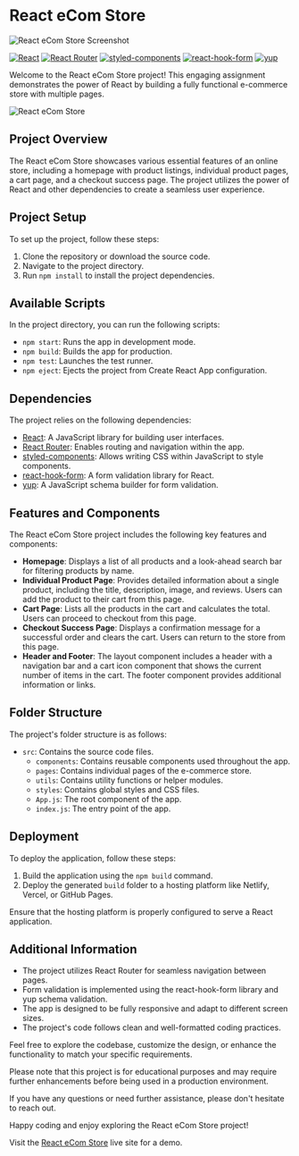 # React eCom Store

![React eCom Store Screenshot](https://github.com/Ousman37/react-ecom-store/blob/main/Screenshot_2023-10-12_at_09_upscaled.png?raw=true) 



[![React](https://img.shields.io/badge/React-18.2.0-blue)](https://reactjs.org/)
[![React Router](https://img.shields.io/badge/React_Router-6.11.2-orange)](https://reactrouter.com/)
[![styled-components](https://img.shields.io/badge/styled--components-6.0.0--rc.1-yellow)](https://styled-components.com/)
[![react-hook-form](https://img.shields.io/badge/react--hook--form-7.43.9-green)](https://react-hook-form.com/)
[![yup](https://img.shields.io/badge/yup-1.1.1-red)](https://github.com/jquense/yup)

Welcome to the React eCom Store project! This engaging assignment demonstrates the power of React by building a fully functional e-commerce store with multiple pages.

![React eCom Store](https://example.com/image.png)

## Project Overview

The React eCom Store showcases various essential features of an online store, including a homepage with product listings, individual product pages, a cart page, and a checkout success page. The project utilizes the power of React and other dependencies to create a seamless user experience.

## Project Setup

To set up the project, follow these steps:

1. Clone the repository or download the source code.
2. Navigate to the project directory.
3. Run `npm install` to install the project dependencies.

## Available Scripts

In the project directory, you can run the following scripts:

- `npm start`: Runs the app in development mode.
- `npm build`: Builds the app for production.
- `npm test`: Launches the test runner.
- `npm eject`: Ejects the project from Create React App configuration.

## Dependencies

The project relies on the following dependencies:

- [React](https://reactjs.org/): A JavaScript library for building user interfaces.
- [React Router](https://reactrouter.com/): Enables routing and navigation within the app.
- [styled-components](https://styled-components.com/): Allows writing CSS within JavaScript to style components.
- [react-hook-form](https://react-hook-form.com/): A form validation library for React.
- [yup](https://github.com/jquense/yup): A JavaScript schema builder for form validation.

## Features and Components

The React eCom Store project includes the following key features and components:

- **Homepage**: Displays a list of all products and a look-ahead search bar for filtering products by name.
- **Individual Product Page**: Provides detailed information about a single product, including the title, description, image, and reviews. Users can add the product to their cart from this page.
- **Cart Page**: Lists all the products in the cart and calculates the total. Users can proceed to checkout from this page.
- **Checkout Success Page**: Displays a confirmation message for a successful order and clears the cart. Users can return to the store from this page.
- **Header and Footer**: The layout component includes a header with a navigation bar and a cart icon component that shows the current number of items in the cart. The footer component provides additional information or links.

## Folder Structure

The project's folder structure is as follows:

- `src`: Contains the source code files.
  - `components`: Contains reusable components used throughout the app.
  - `pages`: Contains individual pages of the e-commerce store.
  - `utils`: Contains utility functions or helper modules.
  - `styles`: Contains global styles and CSS files.
  - `App.js`: The root component of the app.
  - `index.js`: The entry point of the app.

## Deployment

To deploy the application, follow these steps:

1. Build the application using the `npm build` command.
2. Deploy the generated `build` folder to a hosting platform like Netlify, Vercel, or GitHub Pages.

Ensure that the hosting platform is properly configured to serve a React application.

## Additional Information

- The project utilizes React Router for seamless navigation between pages.
- Form validation is implemented using the react-hook-form library and yup schema validation.
- The app is designed to be fully responsive and adapt to different screen sizes.
- The project's code follows clean and well-formatted coding practices.

Feel free to explore the codebase, customize the design, or enhance the functionality to match your specific requirements.

Please note that this project is for educational purposes and may require further enhancements before being used in a production environment.

If you have any questions or need further assistance, please don't hesitate to reach out.

Happy coding and enjoy exploring the React eCom Store project!

Visit the [React eCom Store](https://chic-rugelach-72313f.netlify.app/) live site for a demo.
